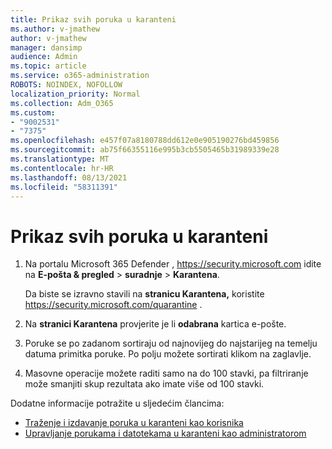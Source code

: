 ```yaml
---
title: Prikaz svih poruka u karanteni
ms.author: v-jmathew
author: v-jmathew
manager: dansimp
audience: Admin
ms.topic: article
ms.service: o365-administration
ROBOTS: NOINDEX, NOFOLLOW
localization_priority: Normal
ms.collection: Adm_O365
ms.custom:
- "9002531"
- "7375"
ms.openlocfilehash: e457f07a8180788dd612e0e905190276bd459856
ms.sourcegitcommit: ab75f66355116e995b3cb5505465b31989339e28
ms.translationtype: MT
ms.contentlocale: hr-HR
ms.lasthandoff: 08/13/2021
ms.locfileid: "58311391"
---
```

# <a name="view-all-quarantined-messages"></a>Prikaz svih poruka u karanteni

1. Na portalu Microsoft 365 Defender , <https://security.microsoft.com> idite na **E-pošta & pregled** \> **suradnje** \> **Karantena**.

   Da biste se izravno stavili na **stranicu Karantena,** koristite <https://security.microsoft.com/quarantine> .

2. Na **stranici Karantena** provjerite je li **odabrana** kartica e-pošte.
3. Poruke se po zadanom sortiraju od najnovijeg do najstarijeg na temelju datuma primitka poruke. Po polju možete sortirati klikom na zaglavlje.
4. Masovne operacije možete raditi samo na do 100 stavki, pa filtriranje može smanjiti skup rezultata ako imate više od 100 stavki.

Dodatne informacije potražite u sljedećim člancima:

- [Traženje i izdavanje poruka u karanteni kao korisnika](https://docs.microsoft.com/microsoft-365/security/office-365-security/find-and-release-quarantined-messages-as-a-user)
- [Upravljanje porukama i datotekama u karanteni kao administratorom](https://docs.microsoft.com/microsoft-365/security/office-365-security/manage-quarantined-messages-and-files)
